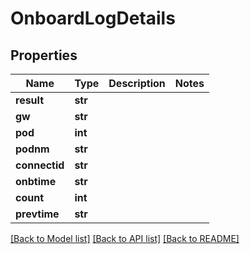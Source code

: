 # OnboardLogDetails

## Properties
Name | Type | Description | Notes
------------ | ------------- | ------------- | -------------
**result** | **str** |  | 
**gw** | **str** |  | 
**pod** | **int** |  | 
**podnm** | **str** |  | 
**connectid** | **str** |  | 
**onbtime** | **str** |  | 
**count** | **int** |  | 
**prevtime** | **str** |  | 

[[Back to Model list]](../README.md#documentation-for-models) [[Back to API list]](../README.md#documentation-for-api-endpoints) [[Back to README]](../README.md)

